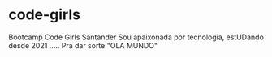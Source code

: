 # code-girls
Bootcamp Code Girls Santander 
Sou apaixonada por tecnologia, estUDando desde 2021 .....
Pra dar sorte "OLA MUNDO"
